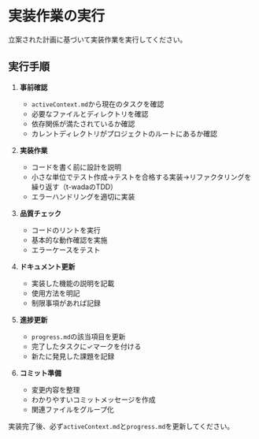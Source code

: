 # 実装作業の実行

立案された計画に基づいて実装作業を実行してください。

## 実行手順

1. **事前確認**
   - `activeContext.md`から現在のタスクを確認
   - 必要なファイルとディレクトリを確認
   - 依存関係が満たされているか確認
   - カレントディレクトリがプロジェクトのルートにあるか確認

2. **実装作業**
   - コードを書く前に設計を説明
   - 小さな単位でテスト作成→テストを合格する実装→リファクタリングを繰り返す（t-wadaのTDD）
   - エラーハンドリングを適切に実装

3. **品質チェック**
   - コードのリントを実行
   - 基本的な動作確認を実施
   - エラーケースをテスト

4. **ドキュメント更新**
   - 実装した機能の説明を記載
   - 使用方法を明記
   - 制限事項があれば記録

5. **進捗更新**
   - `progress.md`の該当項目を更新
   - 完了したタスクに✓マークを付ける
   - 新たに発見した課題を記録

6. **コミット準備**
   - 変更内容を整理
   - わかりやすいコミットメッセージを作成
   - 関連ファイルをグループ化

実装完了後、必ず`activeContext.md`と`progress.md`を更新してください。